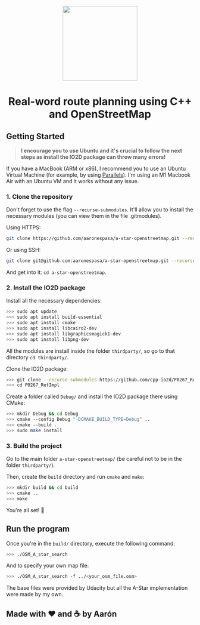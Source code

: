 <p align="center">
  <img width=200px src="https://upload.wikimedia.org/wikipedia/commons/thumb/b/b0/Openstreetmap_logo.svg/1200px-Openstreetmap_logo.svg.png">
</p>

<h1 align="center">Real-word route planning using C++ and OpenStreetMap </h1>

## Getting Started

> **I encourage you to use Ubuntu and it's crucial to follow the next steps as install the IO2D package can throw many errors!**

If you have a MacBook (ARM or x86), I recommend you to use an Ubuntu Virtual Machine (for example, by using [Parallels](https://www.parallels.com/en/)). I'm using an M1 Macbook Air with an Ubuntu VM and it works without any issue.

### 1. Clone the repository
Don't forget to use the flag `--recurse-submodules`. It'll allow you to install the necessary modules (you can view them in the file .gitmodules).

Using HTTPS:
```bash
git clone https://github.com/aaronespasa/a-star-openstreetmap.git --recurse-submodules
```
Or using SSH:
```bash
git clone git@github.com:aaronespasa/a-star-openstreetmap.git --recurse-submodules
```

And get into it: `cd a-star-openstreetmap`.

### 2. Install the IO2D package
Install all the necessary dependencies:

```bash
>>> sudo apt update
>>> sudo apt install build-essential
>>> sudo apt install cmake
>>> sudo apt install libcairo2-dev
>>> sudo apt install libgraphicsmagick1-dev
>>> sudo apt install libpng-dev
```

All the modules are install inside the folder `thirdparty/`, so go to that directory `cd thirdparty/`.

Clone the IO2D package:
```bash
>>> git clone --recurse-submodules https://github.com/cpp-io2d/P0267_RefImpl
>>> cd P0267_RefImpl
```

Create a folder called `Debug/` and install the IO2D package there using CMake:
```bash
>>> mkdir Debug && cd Debug
>>> cmake --config Debug "-DCMAKE_BUILD_TYPE=Debug" ..
>>> cmake --build .
>>> sudo make install
```

### 3. Build the project

Go to the main folder `a-star-openstreetmap/` (be careful not to be in the folder `thirdparty/`).

Then, create the `build` directory and run `cmake` and `make`:

```bash
>>> mkdir build && cd build
>>> cmake ..
>>> make
```

You're all set! 🎉

## Run the program

Once you're in the `build/` directory, execute the following command:

```bash
>>> ./OSM_A_star_search
```

And to specify your own map file:

```bash
>>> ./OSM_A_star_search -f ../<your_osm_file.osm>
```

The base files were provided by Udacity but all the A-Star implementation were made by my own.

## Made with ❤️ and ☕️ by Aarón
